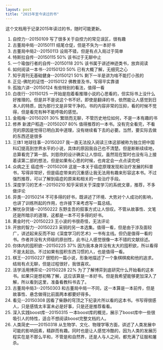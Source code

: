 ```yaml
---
layout: post
title: "2015年至今读过的书"
---
```


这个文档用于记录2015年读过的书，随时可能更新。

1. 自控力--20150109   写了很多关于自控力的常见误区，很有趣
2. 古董局中局--20150111  结尾仓促，但是不失为一本好书
3. 古董局中局2--20150113  设局不错，但是有点入局过于简单
4. 特斯拉自传--20150115  50%  该书过于无聊中止
5. 一个瑜伽行者的自传--20150118 20% 该书属于讲述神迹类书，放弃阅读
6. 如何阅读一本书--20150120 50% 已有大概了解，无细究之心
7. 知乎周刊无基础健身--20150121 50% 剩下一半是讲为啥不能打小孩的
8. 正见-佛陀的证悟--20150122  佛教普及书，写得平实靠谱
9. 孤独六讲--20150124  有些特别的看法，值得一看
10. 白夜行--20150125 一开始是抱着看推理小说的心思看的，但实际书上没什么好推理的。但是并不是说这个书不好。即使是翻译的书，依然能让人感觉到日本人的特质，因为那行文是非常干净的。书的内容非常的压抑，看的时候不觉得，但是看完有种不能呼吸的感觉。
11. 金瓶梅--20150201 30% 繁琐而无聊，不管历史地位如何，不是一本有趣的书
12. 修养 新渡户稻造--20150207 80% 值得推荐的一本书。没有完全看完，不看完的原因是觉得已明白其中道理，没有继续看下去的必要。当然，要实际去做的东西还是很多
13. 三体1 地球往事--20150207 我一直无法投入阅读三体这部被称为独立把中国科幻提高到世界水平的小说，具体的原因我自己也不清楚。但是断断续续地，总算看完了第一部。刘慈欣的设计确实让人惊叹。虽然现在暂时也没有马上接着读第二部的想法，但是如果有心思的时候，也肯定会一点点读完吧
14. 众病之王 癌症传--20150208 这是一本关于癌症原理发现和治疗发展的科普书，写得非常好，但是癌症带来的沉重感让我无法用有趣来形容这本书。不过强烈推荐，可以了解到癌症的原来和相关的一些治疗手段。
15. 深度学习的艺术--20150210 知乎采铜关于深度学习的系统文章，推荐，不多做评论
16. 异类--20150214 不可多得的好书，既讲述了环境、大势对个人成功的影响，也讲了训练所起的作用，也许接下来考虑写一篇总结。
17. 解忧杂货铺--20150222 东野圭吾的叙事方式让人惊叹。不管从故事性、文笔还是所暗示的道理，这都是一本不可多得的好书。
18. 黄金时代--20150223 王小波的书很奇怪，无法评论
19. 开放的智力--20150223 采铜的另一本选集。值得一看，但是由于涉及面较广，讲述起来反而不如《深度学习的艺术》一书有主线。但仍是值得一看的书。作者并没有大师级的原创性，此书让人感觉很像一本不错的文献综述。
20. 你体内的囤积欲--20150225 37% 因为我本身并没有太大的囤积欲，所以看得不是太起劲。不过如果有囤积东西习惯的人，也是值得一看。
21. 棋王--20150227 很短的一篇小说，形象地描述了一个象棋棋痴和他的追求。结局有点无聊，但是过程很好，我很喜欢。
22. 活学活用博弈论--20150228 22% 为了了解博弈到底研究什么开始看的这本书。如果只是想初略了解，这应该算是一本好书。但是我希望能够更加深入了解，所以看到这里，准备看教科书去了。
23. 古董局中局3--20150303 和古董局中局一不同，这一本算是一本前传，但是故事性、悬念做得比前面两本都要好得多。
24. 看见--20150308 因看了柴静的穹顶之下纪录片所以看的这本书。书写得很感人，只是感情太丰富未必是好事，只是还是推荐看看。
25. 深入实践boost库--20150315 一本boost库的概览，展示了boost库中一些很吸引人的特性，适合不想阅读boost完整文档的人。
26. 人类简史——20150318 从生物学、文化、物理学等方面，讲述了人类发展中可能的影响因素，精辟而有趣。同时也是让人感觉冷酷的，因为人类的发展历程实在是不那么平和，不管是和自然界，还是人与人之间，都充满了征服和屠杀。